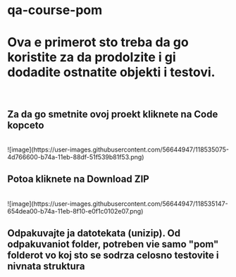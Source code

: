 # qa-course-pom
<h1>Ova e primerot sto treba da go koristite za da prodolzite i gi dodadite ostnatite objekti i testovi.</h1>

<br>
<h2>Za da go smetnite ovoj proekt kliknete na Code kopceto</h2><br>
![image](https://user-images.githubusercontent.com/56644947/118535075-4d766600-b74a-11eb-88df-51f539b81f53.png)

<h2>Potoa kliknete na Download ZIP</h2><br>
![image](https://user-images.githubusercontent.com/56644947/118535147-654dea00-b74a-11eb-8f10-e0f1c0102e07.png)

<h2>Odpakuvajte ja datotekata (unizip). Od odpakuvaniot folder, potreben vie samo "pom" folderot vo koj sto se sodrza celosno testovite i nivnata struktura</h2>
